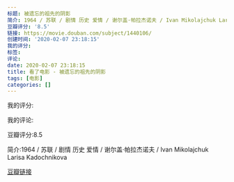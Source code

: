 ```yaml
---
标题: 被遗忘的祖先的阴影
简介: 1964 / 苏联 / 剧情 历史 爱情 / 谢尔盖·帕拉杰诺夫 / Ivan Mikolajchuk Larisa Kadochnikova
豆瓣评分: '8.5'
链接: https://movie.douban.com/subject/1440106/
创建时间: '2020-02-07 23:18:15'
我的评分:
标签:
评论:
date: 2020-02-07 23:18:15
title: 看了电影 - 被遗忘的祖先的阴影
tags: [电影]
categories: []
---
```


我的评分:

我的评论:

豆瓣评分:8.5

简介:1964 / 苏联 / 剧情 历史 爱情 / 谢尔盖·帕拉杰诺夫 / Ivan Mikolajchuk Larisa Kadochnikova

[豆瓣链接](https://movie.douban.com/subject/1440106/)

